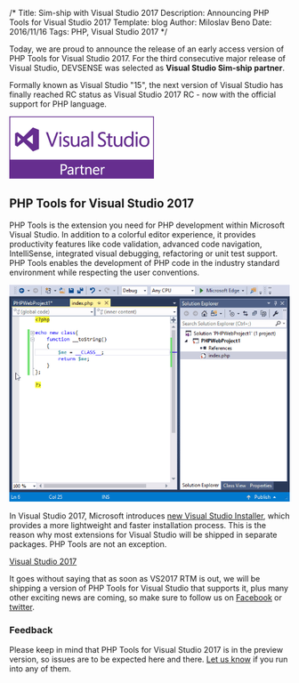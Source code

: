 /*
Title: Sim-ship with Visual Studio 2017
Description: Announcing PHP Tools for Visual Studio 2017
Template: blog
Author: Miloslav Beno
Date: 2016/11/16
Tags: PHP, Visual Studio 2017
*/

Today, we are proud to announce the release of an early access version of PHP Tools for Visual Studio 2017. For the third consecutive major release of Visual Studio, DEVSENSE was selected as **Visual Studio Sim-ship partner**.

Formally known as Visual Studio "15", the next version of Visual Studio has finally reached RC status as Visual Studio 2017 RC - now with the official support for PHP language.   

![Visual Studio Partner](img/vs_partner_logo.png)

## PHP Tools for Visual Studio 2017

PHP Tools is the extension you need for PHP development within Microsoft Visual Studio. In addition to a colorful editor experience, it provides productivity features like code validation, advanced code navigation, IntelliSense, integrated visual debugging, refactoring or unit test support. PHP Tools enables the development of PHP code in the industry standard environment while respecting the user conventions. 

![VS2017](img/work-in-vs2017.gif)

In Visual Studio 2017, Microsoft introduces [new Visual Studio Installer](https://blogs.msdn.microsoft.com/visualstudio/2016/04/01/faster-leaner-visual-studio-installer/), which provides a more lightweight and faster installation process. This is the reason why most extensions for Visual Studio will be shipped in separate packages. PHP Tools are not an exception.

<a class="btn btn-success btn-lg has-tag-preview" href="https://www.devsense.com/download" title="Download PHP Tools for Visual Studio 2017"><icon class="fa fa-download"></icon> Visual Studio 2017</a>

It goes without saying that as soon as VS2017 RTM is out, we will be shipping a version of PHP Tools for Visual Studio that supports it, plus many other exciting news are coming, so make sure to follow us on [Facebook](https://www.facebook.com/ph4vs) or [twitter](https://twitter.com/DevsenseCorp).

### Feedback

Please keep in mind that PHP Tools for Visual Studio 2017 is in the preview version, so issues are to be expected here and there. [Let us know](http://support.devsense.com) if you run into any of them.

